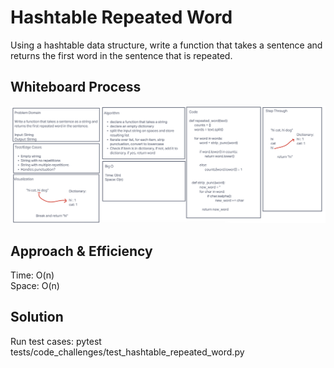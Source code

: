 # Hashtable Repeated Word

Using a hashtable data structure, write a function that takes a sentence and returns the first word in the sentence
that is repeated.

## Whiteboard Process
![Whiteboard](repeated_hash_wb.png)

## Approach & Efficiency

Time: O(n)\
Space: O(n)

## Solution

Run test cases: pytest tests/code_challenges/test_hashtable_repeated_word.py

